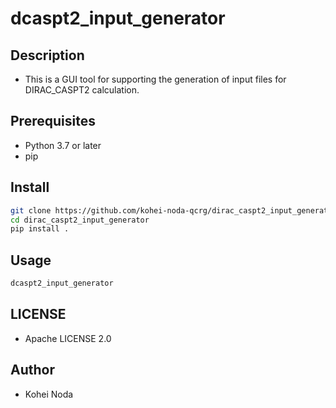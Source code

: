# dcaspt2_input_generator

## Description

- This is a GUI tool for supporting the generation of input files for DIRAC_CASPT2 calculation.

## Prerequisites

- Python 3.7 or later
- pip

## Install

```bash
git clone https://github.com/kohei-noda-qcrg/dirac_caspt2_input_generator
cd dirac_caspt2_input_generator
pip install .
```

## Usage

```bash
dcaspt2_input_generator
```

## LICENSE

- Apache LICENSE 2.0

## Author

- Kohei Noda
